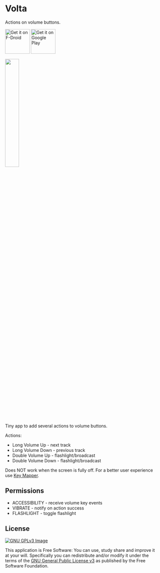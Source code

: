 # Volta

Actions on volume buttons.

[<img
     src="https://fdroid.gitlab.io/artwork/badge/get-it-on.png"
     alt="Get it on F-Droid"
     height="80">](https://f-droid.org/packages/me.lucky.volta/)
[<img
      src="https://play.google.com/intl/en_us/badges/images/generic/en-play-badge.png"
      alt="Get it on Google Play"
      height="80">](https://play.google.com/store/apps/details?id=me.lucky.volta)

<img 
     src="https://raw.githubusercontent.com/x13a/Volta/main/fastlane/metadata/android/en-US/images/phoneScreenshots/1.png" 
     width="30%" 
     height="30%">

Tiny app to add several actions to volume buttons.

Actions:
* Long Volume Up - next track
* Long Volume Down - previous track
* Double Volume Up - flashlight/broadcast
* Double Volume Down - flashlight/broadcast

Does NOT work when the screen is fully off. For a better user experience use 
[Key Mapper](https://github.com/sds100/KeyMapper).

## Permissions

* ACCESSIBILITY - receive volume key events
* VIBRATE - notify on action success
* FLASHLIGHT - toggle flashlight

## License
[![GNU GPLv3 Image](https://www.gnu.org/graphics/gplv3-127x51.png)](https://www.gnu.org/licenses/gpl-3.0.en.html)

This application is Free Software: You can use, study share and improve it at your will.
Specifically you can redistribute and/or modify it under the terms of the
[GNU General Public License v3](https://www.gnu.org/licenses/gpl.html) as published by the Free
Software Foundation.
